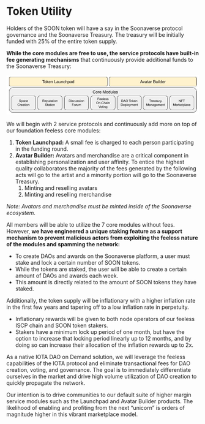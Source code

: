 # Token Utility

Holders of the SOON token will have a say in the Soonaverse protocol governance and the Soonaverse Treasury. The treasury will be initially funded with 25% of the entire token supply.



**While the core modules are free to use, the service protocols have built-in fee generating mechanisms** that continuously provide additional funds to the Soonaverse Treasury:

![](<../.gitbook/assets/image (23) (1) (1) (1).png>)

We will begin with 2 service protocols and continuously add more on top of our foundation feeless core modules:

1. **Token Launchpad:** A small fee is charged to each person participating in the funding round.
2. **Avatar Builder:** Avatars and merchandise are a critical component in establishing personalization and user affinity. To entice the highest quality collaborators the majority of the fees generated by the following acts will go to the artist and a minority portion will go to the Soonaverse Treasury.
   1. Minting and reselling avatars
   2. Minting and reselling merchandise

_Note: Avatars and merchandise must be minted inside of the Soonaverse ecosystem._



All members will be able to utilize the 7 core modules without fees. However, **we have engineered a unique staking feature as a support mechanism to prevent malicious actors from exploiting the feeless nature of the modules and spamming the network:**

* To create DAOs and awards on the Soonaverse platform, a user must stake and lock a certain number of SOON tokens.
* While the tokens are staked, the user will be able to create a certain amount of DAOs and awards each week.
* This amount is directly related to the amount of SOON tokens they have staked.

Additionally, the token supply will be inflationary with a higher inflation rate in the first few years and tapering off to a low inflation rate in perpetuity.

* Inflationary rewards will be given to both node operators of our feeless ISCP chain and SOON token stakers.
* Stakers have a minimum lock up period of one month, but have the option to increase that locking period linearly up to 12 months, and by doing so can increase their allocation of the inflation rewards up to 2x.

As a native IOTA DAO on Demand solution, we will leverage the feeless capabilities of the IOTA protocol and eliminate transactional fees for DAO creation, voting, and governance. The goal is to immediately differentiate ourselves in the market and drive high volume utilization of DAO creation to quickly propagate the network.

Our intention is to drive communities to our default suite of higher margin service modules such as the Launchpad and Avatar Builder products. The likelihood of enabling and profiting from the next “unicorn” is orders of magnitude higher in this vibrant marketplace model.
